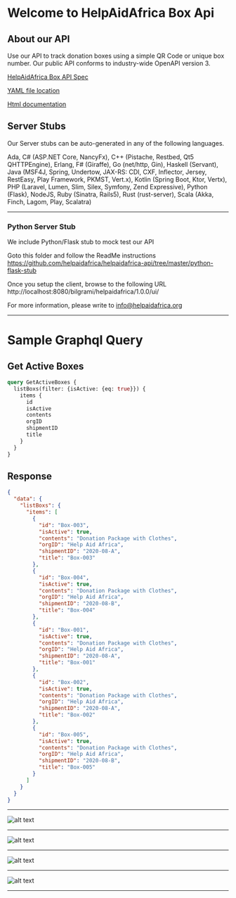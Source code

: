 # Welcome to HelpAidAfrica Box Api

## About our API
Use our API to track donation boxes using a simple QR Code or unique box number. Our public API conforms to industry-wide OpenAPI version 3.


[HelpAidAfrica Box API Spec](https://app.swaggerhub.com/apis/bilgrami/helpaidafrica/1.0.0)

[YAML file location](https://github.com/helpaidafrica/helpaidafrica-api/blob/master/swagger.yaml)

[Html documentation](
https://app.swaggerhub.com/apis-docs/bilgrami/helpaidafrica/1.0.0)

## Server Stubs
Our Server stubs can be auto-generated in any of the following languages.

Ada, C# (ASP.NET Core, NancyFx), C++ (Pistache, Restbed, Qt5 QHTTPEngine), Erlang, F# (Giraffe), Go (net/http, Gin), Haskell (Servant), Java (MSF4J, Spring, Undertow, JAX-RS: CDI, CXF, Inflector, Jersey, RestEasy, Play Framework, PKMST, Vert.x), Kotlin (Spring Boot, Ktor, Vertx), PHP (Laravel, Lumen, Slim, Silex, Symfony, Zend Expressive), Python (Flask), NodeJS, Ruby (Sinatra, Rails5), Rust (rust-server), Scala (Akka, Finch, Lagom, Play, Scalatra)

---

### Python Server Stub
We include Python/Flask stub to mock test our API

Goto this folder and follow the ReadMe instructions
    https://github.com/helpaidafrica/helpaidafrica-api/tree/master/python-flask-stub

Once you setup the client, browse to the following URL
http://localhost:8080/bilgrami/helpaidafrica/1.0.0/ui/

For more information, please write to info@helpaidafrica.org

---

# Sample Graphql Query

## Get Active Boxes
```graphql
query GetActiveBoxes {
  listBoxs(filter: {isActive: {eq: true}}) {
    items {
      id
      isActive
      contents
      orgID
      shipmentID
      title
    }
  }
}
```

## Response
```json
{
  "data": {
    "listBoxs": {
      "items": [
        {
          "id": "Box-003",
          "isActive": true,
          "contents": "Donation Package with Clothes",
          "orgID": "Help Aid Africa",
          "shipmentID": "2020-08-A",
          "title": "Box-003"
        },
        {
          "id": "Box-004",
          "isActive": true,
          "contents": "Donation Package with Clothes",
          "orgID": "Help Aid Africa",
          "shipmentID": "2020-08-B",
          "title": "Box-004"
        },
        {
          "id": "Box-001",
          "isActive": true,
          "contents": "Donation Package with Clothes",
          "orgID": "Help Aid Africa",
          "shipmentID": "2020-08-A",
          "title": "Box-001"
        },
        {
          "id": "Box-002",
          "isActive": true,
          "contents": "Donation Package with Clothes",
          "orgID": "Help Aid Africa",
          "shipmentID": "2020-08-A",
          "title": "Box-002"
        },
        {
          "id": "Box-005",
          "isActive": true,
          "contents": "Donation Package with Clothes",
          "orgID": "Help Aid Africa",
          "shipmentID": "2020-08-B",
          "title": "Box-005"
        }
      ]
    }
  }
}
```

---

![alt text](https://github.com/helpaidafrica/helpaidafrica-api/blob/master/public/assets/img/5%20Reasons%20for%20HAA%20box%20Api-small.png?raw=true "5 Reasons for help aid Africa Box API")

---
![alt text](https://github.com/helpaidafrica/helpaidafrica-api/blob/master/public/assets/img/HAA-DataModel-1.png?raw=true "HAA-DataModel-1")

---
![alt text](https://github.com/helpaidafrica/helpaidafrica-api/blob/master/public/assets/img/HAA-DataModel-2.png?raw=true "HAA-DataModel-2")

---
![alt text](https://github.com/helpaidafrica/helpaidafrica-api/blob/master/public/assets/img/HAA-DataModel-3.png?raw=true "HAA-DataModel-4")

---

